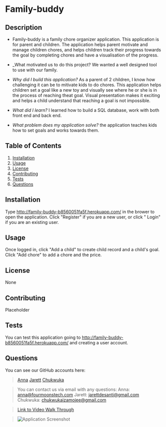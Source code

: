 # Family-buddy

## Description
     
* Family-buddy is a family chore organizer application. This application is for parent and children. The application helps parent motivate and manage children chores, and helps children track their progress towards the goal by completing chores and have a visualisation of the progress. 

* _What motivated us to do this project? We wanted a well designed tool to use with our family.

* _Why did I build this application?_ As a parent of 2 children, I know how challenging it can be to mitivate kids to do chores. This application helps children set a goal like a new toy and visually see where he or she is in the process of reaching theat goal. Visual presentation makes it exciting and helps a child understand that reaching a goal is not impossible. 

* _What did I learn?_  I learned how to build a SQL database, work with both front end and back end. 

* _What problem does my application solve?_ the application teaches kids how to set goals and works towards them. 
      

## Table of Contents
    
1. [Installation](#installation)
1. [Usage](#usage)
1. [License](#license)
1. [Contributing](#contributing)
1. [Tests](#tests)
1. [Questions](#tests)

## Installation
Type http://family-buddy-b8560051fa5f.herokuapp.com/ in the brower to open the application. Click "Register" if you are a new user, or click " Login" if you are an existing user. 

## Usage
Once logged in, click "Add a child" to create child record and a child's goal. Click "Add chore" to add a chore and the price.
## License
None
## Contributing
Placeholder 
## Tests
You can test this application going to http://family-buddy-b8560051fa5f.herokuapp.com/ and creating a user account. 
## Questions
You can see our GitHub accounts here:
>[Anna](https://github.com/Four-Moons-Tech)
>[Jarett](https://github.com/JarettDeSanti)
>[Chukwuka](https://github.com/Kendrink)

>You can contact us via email with any questions:
>Anna:  anna@fourmoonstech.com
>Jarett: jarettdesanti@gmail.com
>Chukwuka: chukwukaizamojee@gmail.com


>[Link to Video Walk Through]()

> ![Application Screenshot](<>)  